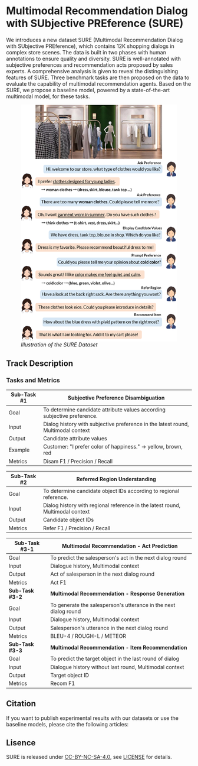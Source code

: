 # Multimodal Recommendation Dialog with SUbjective PREference (SURE) 

We introduces a new dataset SURE (Multimodal Recommendation Dialog with SUbjective PREference), which contains 12K shopping dialogs in complex store scenes. The data is built in two phases with human annotations to ensure quality and diversity. SURE is well-annotated with subjective preferences and recommendation acts proposed by sales experts. A comprehensive analysis is given to reveal the distinguishing features of SURE. Three benchmark tasks are then proposed on the data to evaluate the capability of multimodal recommendation agents. Based on the SURE, we propose a baseline model, powered by a state-of-the-art multimodal model, for these tasks. 


<figure>
<img src="./overview-sure.png" width="550" alt="Illustration of the SURE Dataset" align="center"> 
<figcaption><i>Illustration of the SURE Dataset</i></figcaption> 
</figure>

## Track Description
### Tasks and Metrics
| Sub-Task #1 | Subjective Preference Disambiguation |
|---------|---------------------------------------------------------------------------------------------------------------------------------------|
| Goal | To determine candidate attribute values according subjective preference. |
| Input | Dialog history with subjective preference in the latest round, Multimodal context |
| Output | Candidate attribute values |
| Example | Customer: "I prefer color of happiness." → yellow, brown, red |
| Metrics | Disam F1 / Precision / Recall |

| Sub-Task #2 | Referred Region Understanding |
|---------|---------------------------------------------------------------------------------------------------------------------------------------|
| Goal | To determine candidate object IDs according to regional reference. |
| Input | Dialog history with regional reference in the latest round, Multimodal context |
| Output |  Candidate object IDs |
| Metrics |  Refer F1 / Precision / Recall |

| Sub-Task #3-1 | Multimodal Recommendation - Act Prediction |
|---------|---------------------------------------------------------------------------------------------------------------------------------------|
| Goal | To predict the salesperson's act in the next dialog round |
| Input | Dialogue history, Multimodal context |
| Output | Act of salesperson in the next dialog round |
| Metrics | Act F1 |
| **Sub-Task #3-2** | **Multimodal Recommendation - Response Generation** |
| Goal | To generate the salesperson's utterance in the next dialog round |
| Input | Dialogue history, Multimodal context |
| Output | Salesperson's utterance in the next dialog round |
| Metrics | BLEU-4 / ROUGH-L / METEOR |
| **Sub-Task #3-3** | **Multimodal Recommendation - Item Recommendation** |
| Goal | To predict the target object in the last round of dialog |
| Input | Dialogue history without last round, Multimodal context |
| Output | Target object ID |
| Metrics | Recom F1 |

## Citation
If you want to publish experimental results with our datasets or use the baseline models, please cite the following articles:


## Lisence
SURE is released under [CC-BY-NC-SA-4.0](https://creativecommons.org/licenses/by-nc-sa/4.0/legalcode), see [LICENSE](LICENSE) for details.
